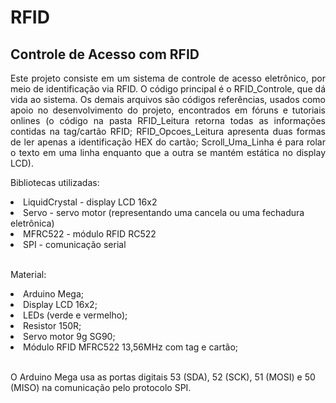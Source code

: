 # RFID
<h2>Controle de Acesso com RFID</h2>
<p align=justify>Este projeto consiste em um sistema de controle de acesso eletrônico, por meio de identificação via RFID. O código principal é o RFID_Controle, que dá vida ao sistema. Os demais arquivos são códigos referências, usados como apoio no desenvolvimento do projeto, encontrados em fóruns e tutoriais onlines (o código na pasta RFID_Leitura retorna todas as informações contidas na tag/cartão RFID; RFID_Opcoes_Leitura apresenta duas formas de ler apenas a identificação HEX do cartão; Scroll_Uma_Linha é para rolar o texto em uma linha enquanto que a outra se mantém estática no display LCD).</p>
<p>Bibliotecas utilizadas:</p>
<li>LiquidCrystal - display LCD 16x2</li>
<li>Servo - servo motor (representando uma cancela ou uma fechadura eletrônica)</li>
<li>MFRC522 - módulo RFID RC522</li>
<li>SPI - comunicação serial</li>
<br>
<p>Material:</p>
<li>Arduino Mega;</li>
<li>Display LCD 16x2;</li>
<li>LEDs (verde e vermelho);</li>
<li>Resistor 150R;</li>
<li>Servo motor 9g SG90;</li>
<li>Módulo RFID MFRC522 13,56MHz com tag e cartão;</li>
<br>
<p>O Arduino Mega usa as portas digitais 53 (SDA), 52 (SCK), 51 (MOSI) e 50 (MISO) na comunicação pelo protocolo SPI.</p>
